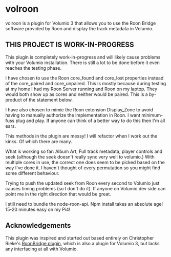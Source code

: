 
# volroon

volroon is a plugin for Volumio 3 that allows you to use the Roon Bridge software provided by Roon and display the track metadata in Volumio.

## THIS PROJECT IS WORK-IN-PROGRESS
This plugin is completely work-in-progress and will likely cause problems with your Volumio installation. There is still a lot to be done before it even reaches the testing phase.

I have chosen to use the Roon core_found and core_lost properties instead of the core_paired and core_unpaired. This is mostly because during testing at my home I had my Roon Server running and Roon on my laptop. They would both show up as cores and neither would be paired. This is a by-product of the statement below.

I have also chosen to mimic the Roon extension Display_Zone to avoid having to manually authorize the implementation in Roon. I want minimum-fuss plug and play. If anyone can think of a better way to do this then I'm all ears.

This methods in the plugin are messy! I will refactor when I work out the kinks. Of which there are many.

What is working so far: Album Art, Full track metadata, player controls and seek (although the seek doesn't really sync very well to volumio.) With multiple cores in use, the correct one does seem to be picked based on the way I've done it. I haven't thought of every permutation so you might find some different behaviour.

Trying to push the updated seek from Roon every second to Volumio just causes timing problems (so I don't do it). If anyone on Volumio dev side can point me in the right direction that would be great.

I still need to bundle the node-roon-api. Npm install takes an absolute age! 15-20 minutes easy on my Pi4!

## Acknowledgements

This plugin was inspired and started out based entirely on Christopher Rieke's [RoonBridge plugin](https://github.com/crieke/volumio-plugins-sources), which is also a plugin for Volumio 3, but lacks any interfacing at all with Volumio.
